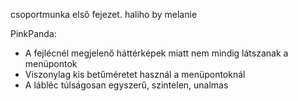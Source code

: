 csoportmunka első fejezet. 
haliho by melanie

PinkPanda:
- A fejlécnél megjelenő háttérképek miatt nem mindig látszanak a menüpontok
- Viszonylag kis betűméretet használ a menüpontoknál
- A lábléc túlságosan egyszerű, szintelen, unalmas

